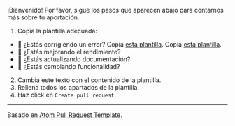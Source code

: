 ¡Bienvenido! Por favor, sigue los pasos que aparecen abajo para contarnos más sobre tu aportación.
1. Copia la plantilla adecuada:
* :bug: ¿Estás corrigiendo un error? Copia [esta plantilla](https://raw.githubusercontent.com/aaesalamanca/d-eventer/master/.github/PULL_REQUEST_TEMPLATE/bug_fix.md). Copia [esta plantilla](https://raw.githubusercontent.com/aaesalamanca/d-eventer/templates/.github/PULL_REQUEST_TEMPLATE/performance_improvement.md).
* :racehorse: ¿Estás mejorando el rendimiento?
* :memo: ¿Estás actualizando documentación?
* :iphone: ¿Estás cambiando funcionalidad?
2. Cambia este texto con el contenido de la plantilla.
3. Rellena todos los apartados de la plantilla.
4. Haz click en `Create pull request`.

---

Basado en [Atom Pull Request Template](https://github.com/atom/atom/blob/master/PULL_REQUEST_TEMPLATE.md).
